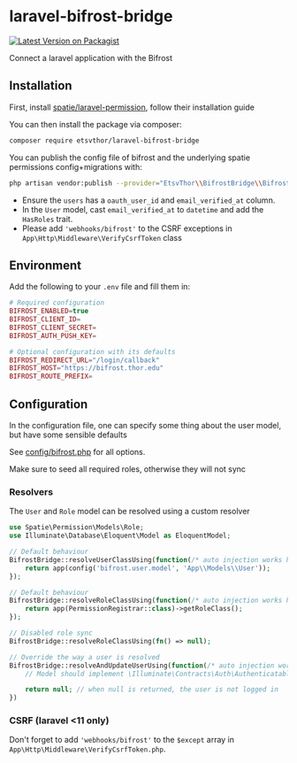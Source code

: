 # laravel-bifrost-bridge
[![Latest Version on Packagist](https://img.shields.io/packagist/v/etsvthor/laravel-bifrost-bridge.svg?style=flat-square)](https://packagist.org/packages/etsvthor/laravel-bifrost-bridge)

Connect a laravel application with the Bifrost

## Installation

First, install [spatie/laravel-permission](https://github.com/spatie/laravel-permission), follow their installation guide

You can then install the package via composer:

```bash
composer require etsvthor/laravel-bifrost-bridge
```

You can publish the config file of bifrost and the underlying spatie permissions config+migrations with:
```bash
php artisan vendor:publish --provider="EtsvThor\\BifrostBridge\\BifrostBridgeServiceProvider" --tag="bifrost-config"
```

- Ensure the `users` has a `oauth_user_id` and `email_verified_at` column.
- In the `User` model, cast `email_verified_at` to `datetime` and add the `HasRoles` trait.
- Please add `'webhooks/bifrost'` to the CSRF exceptions in `App\Http\Middleware\VerifyCsrfToken` class

## Environment
Add the following to your `.env` file and fill them in:
```php
# Required configuration
BIFROST_ENABLED=true
BIFROST_CLIENT_ID=
BIFROST_CLIENT_SECRET=
BIFROST_AUTH_PUSH_KEY=

# Optional configuration with its defaults
BIFROST_REDIRECT_URL="/login/callback"
BIFROST_HOST="https://bifrost.thor.edu"
BIFROST_ROUTE_PREFIX=
```

## Configuration
In the configuration file, one can specify some thing about the user model, but have some sensible defaults

See [config/bifrost.php](config/bifrost.php) for all options.

Make sure to seed all required roles, otherwise they will not sync

### Resolvers
The `User` and `Role` model can be resolved using a custom resolver

```php
use Spatie\Permission\Models\Role;
use Illuminate\Database\Eloquent\Model as EloquentModel;

// Default behaviour
BifrostBridge::resolveUserClassUsing(function(/* auto injection works here */): EloquentModel {
    return app(config('bifrost.user.model', 'App\\Models\\User'));
});

// Default behaviour
BifrostBridge::resolveRoleClassUsing(function(/* auto injection works here */): Role {
    return app(PermissionRegistrar::class)->getRoleClass();
});

// Disabled role sync
BifrostBridge::resolveRoleClassUsing(fn() => null);

// Override the way a user is resolved
BifrostBridge::resolveAndUpdateUserUsing(function(/* auto injection works here */, BifrostUserData $data): ?EloquentModel {
    // Model should implement \Illuminate\Contracts\Auth\Authenticatable

    return null; // when null is returned, the user is not logged in
})
```

### CSRF (laravel <11 only)
Don't forget to add `'webhooks/bifrost'` to the `$except` array in `App\Http\Middleware\VerifyCsrfToken.php`. 
